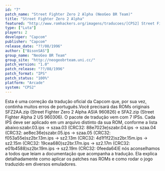 ```yaml
---
id: "7"
patch_name: "Street Fighter Zero 2 Alpha (NeoGeo BR Team)"
title: "Street Fighter Zero 2 Alpha"
featured: "http://www.romhackers.org/imagens/traducoes/[CPS2] Street Fighter Zero 2 Alpha - NGBRT - Logo.png"
type: ["Luta"]
players: 2
developer: "Capcom"
publisher: "Capcom"
release_date: "??/08/1996"
author: ["BisonSAS"]
group_name: "NeoGeo BR Team"
group_site: "http://neogeobrteam.uni.cc/"
patch_version: "1.0"
patch_release: "??/08/1996"
patch_format: "IPS"
patch_status: "100%"
platform: "Arcade"
system: "CPS2"
---
```


Esta é uma correção da tradução oficial da Capcom que, por sua vez, continha muitos erros de português.Você precisará das ROMs originais SFZ2AA.zip (Street Fighter Zero 2 Alpha ASIA 960826) e SFA2.zip (Street Fighter Alpha 2 US 960306). O pacote de tradução vem com 7 IPSs. Cada IPS deve ser aplicado em um arquivo distinto da sua ROM, conforme a lista abaixo:szabr.03.ips -> szaa.03 (CRC32: 88e7023e)szabr.04.ips -> szaa.04 (CRC32: ae8ec36e)szabr.05.ips -> szaa.05 (CRC32: f053a55e)sz2br.13m.ips -> sz2.13m (CRC32: 4d1f1f22)sz2br.15m.ips -> sz2.15m (CRC32: 19cea680)sz2br.17m.ips -> sz2.17m (CRC32: e01b4588)sz2br.19m.ips -> sz2.19m (CRC32: 0feeda64)E nós aconselhamos a todos que leiam a documentação que acompanha a tradução. Ela explica detalhadamente como aplicar os patches nas ROMs e como rodar o jogo traduzido em diversos emuladores.